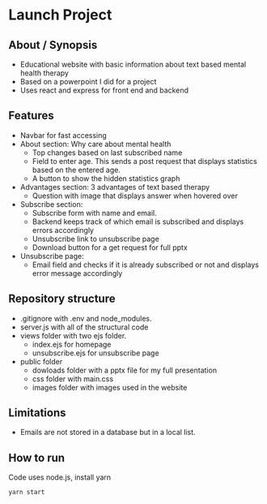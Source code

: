 # Launch Project

## About / Synopsis

* Educational website with basic information about text based mental health therapy
* Based on a powerpoint I did for a project
* Uses react and express for front end and backend


## Features
* Navbar for fast accessing
* About section: Why care about mental health
  * Top changes based on last subscribed name
  * Field to enter age. This sends a post request that displays statistics based on the entered age.
  * A button to show the hidden statistics graph
* Advantages section: 3 advantages of text based therapy
  * Question with image that displays answer when hovered over
* Subscribe section:
  * Subscribe form with name and email.
  * Backend keeps track of which email is subscribed and displays errors accordingly
  * Unsubscribe link to unsubscribe page
  * Download button for a get request for full pptx
* Unsubscribe page:
  * Email field and checks if it is already subscribed or not and displays error message accordingly


## Repository structure

* .gitignore with .env and node_modules.
* server.js with all of the structural code
* views folder with two ejs folder.
  * index.ejs for homepage
  * unsubscribe.ejs for unsubscribe page
* public folder
  * dowloads folder with a pptx file for my full presentation
  * css folder with main.css
  * images folder with images used in the website
 

    


## Limitations

* Emails are not stored in a database but in a local list.

## How to run

Code uses node.js, install yarn

    yarn start

